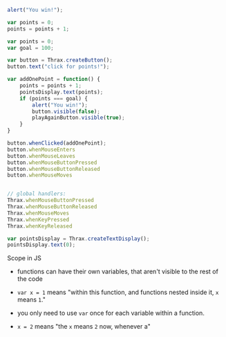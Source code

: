 ```javascript
alert("You win!");
```

```javascript
var points = 0;
points = points + 1;
```

```javascript
var points = 0;
var goal = 100;

var button = Thrax.createButton();
button.text("click for points!");

var addOnePoint = function() {
	points = points + 1;
	pointsDisplay.text(points);
	if (points === goal) {
		alert("You win!");
		button.visible(false);
		playAgainButton.visible(true);
	}
}

button.whenClicked(addOnePoint);
button.whenMouseEnters
button.whenMouseLeaves
button.whenMouseButtonPressed
button.whenMouseButtonReleased
button.whenMouseMoves


// global handlers:
Thrax.whenMouseButtonPressed
Thrax.whenMouseButtonReleased
Thrax.whenMouseMoves
Thrax.whenKeyPressed
Thrax.whenKeyReleased

var pointsDisplay = Thrax.createTextDisplay();
pointsDisplay.text(0);
```

Scope in JS

- functions can have their own variables, that aren't visible to the rest of the code

- `var x = 1` means "within this function, and functions nested inside it, `x` means `1`."
- you only need to use `var` once for each variable within a function.
- `x = 2` means "the `x` means `2` now, whenever a"